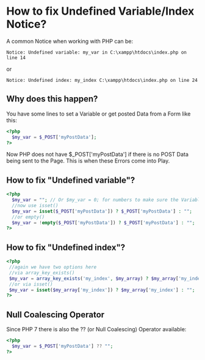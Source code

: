 # How to fix Undefined Variable/Index Notice?

A common Notice when working with PHP can be:

```
Notice: Undefined variable: my_var in C:\xampp\htdocs\index.php on line 14
```

or

```
Notice: Undefined index: my_index C:\xampp\htdocs\index.php on line 24
```

## Why does this happen?

You have some lines to set a Variable or get posted Data from a Form like this:

```php
<?php
  $my_var = $_POST['myPostData'];
?>
```

Now PHP does not have $_POST['myPostData'] if there is no POST Data being sent to the Page. This is when these Errors come into Play.


## How to fix "Undefined variable"?

```php
<?php
  $my_var = ""; // Or $my_var = 0; for numbers to make sure the Variable is initialised
  //now use isset()
  $my_var = isset($_POST['myPostData']) ? $_POST['myPostData'] : "";
  //or empty()
  $my_var = !empty($_POST['myPostData']) ? $_POST['myPostData'] : "";
?>
```

## How to fix "Undefined index"?

```php
<?php
 //again we have two options here
 //via array_key_exists()
 $my_var = array_key_exists('my_index', $my_array) ? $my_array['my_index'] : "";
 //or via isset()
 $my_var = isset($my_array['my_index']) ? $my_array['my_index'] : "";
?>
```

## Null Coalescing Operator

Since PHP 7 there is also the ?? (or Null Coalescing) Operator available:

```php
<?php
  $my_var = $_POST['myPostData'] ?? "";
?>
```
